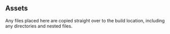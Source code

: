 ## Assets

Any files placed here are copied straight over to the build location, including
any directories and nested files.
